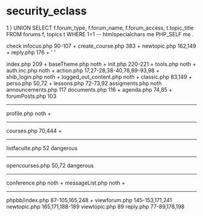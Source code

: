 # security_eclass

1 ) UNION SELECT f.forum_type, f.forum_name, f.forum_access, t.topic_title FROM forums f, topics t WHERE 1=1 --
htmlspecialchars me PHP_SELF me .



check
	infocus.php 90-107	+
	create_course.php 383	+
	newtopic.php	162,149	+
	reply.php	176	+
' '

index.php	209	 +
baseTheme.php	noth	 +
init.php  	220-221	 +
tools.php  	noth	 +
auth.inc.php	noth	 +
action.php	17,27-28,38-40,78,89-93,98	+
shib_login.php	noth	 +
logged_out_content.php	noth	+
classic.php	83,149	 +
perso.php	50,72	 +
lessons.php	72-73,92
assigments.php	noth
announcements.php	117
documents.php	116	 +
agenda.php	74,85	 +
forumPosts.php	103


-----------------------------

profile.php	noth	 +


-----------------------------

courses.php	70,444	 +

-----------------------------

listfaculte.php	52	 dangerous

-----------------------------

opencourses.php	50,72	 dangerous

-----------------------------

conference.php	noth	 +
messageList.php	noth	 +

-----------------------------

phpbb/index.php	87-105,165,248	+
viewforum.php	145-153,171,241
newtopic.php	165,171,188-189
viewtopic.php	89
reply.php	77-89,178,198

